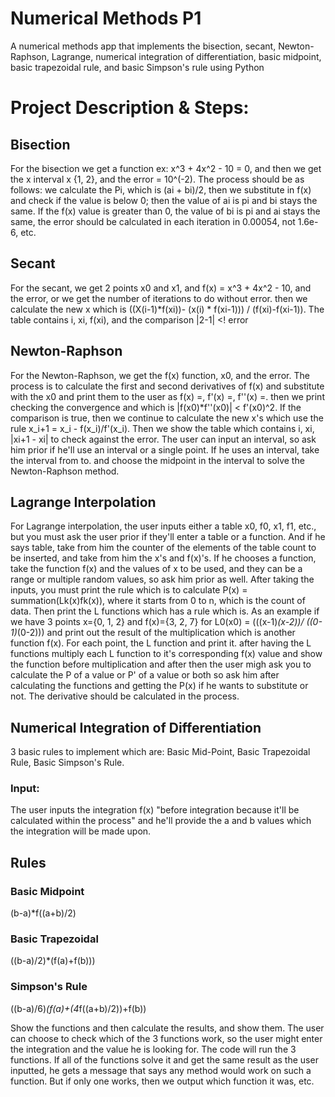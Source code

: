 # Numerical Methods P1
A numerical methods app that implements the bisection, secant, Newton-Raphson, Lagrange, numerical integration of differentiation, basic midpoint, basic trapezoidal rule, and basic Simpson's rule using Python

# Project Description & Steps:
## Bisection
For the bisection we get a function ex: x^3 + 4x^2 - 10 = 0, and then we get the x interval x {1, 2}, and the error = 10^(-2). The process should be as follows: we calculate the Pi, which is (ai + bi)/2, then we substitute in f(x) and check if the value is below 0; then the value of ai is pi and bi stays the same. If the f(x) value is greater than 0, the value of bi is pi and ai stays the same, the error should be calculated in each iteration in 0.00054, not 1.6e-6, etc.

## Secant
For the secant, we get 2 points x0 and x1, and f(x) = x^3 + 4x^2 - 10, and the error, or we get the number of iterations to do without error. then we calculate the new x which is ((X(i-1)*f(xi))- (x(i) * f(xi-1))) / (f(xi)-f(xi-1)). The table contains i, xi, f(xi), and the comparison |2-1| <! error
## Newton-Raphson
For the Newton-Raphson, we get the f(x) function, x0, and the error. The process is to calculate the first and second derivatives of f(x) and substitute with the x0 and print them to the user as f(x) =, f'(x) =, f''(x) =. then we print checking the convergence and which is |f(x0)*f''(x0)| < f'(x0)^2. If the comparison is true, then we continue to calculate the new x's which use the rule
x_i+1 = x_i - f(x_i)/f'(x_i). Then we show the table which contains i, xi, |xi+1 - xi| to check against the error. The user can input an interval, so ask him prior if he'll use an  interval or a single point. If he uses an interval, take the interval from to. and choose the midpoint in the interval to solve the Newton-Raphson method.

## Lagrange Interpolation
For Lagrange interpolation, the user inputs either a table x0, f0, x1, f1, etc., but you must ask the user prior if they'll enter a table or a function. And if he says table, take from him the counter of the elements of the table count to be inserted, and take from him the x's and f(x)'s. If he chooses a function, take the function f(x) and the values of x to be used, and they can be a range or multiple random values, so ask him prior as well. After taking the inputs, you must print the rule which is to calculate P(x) = summation(Lk(x)fk(x)), where it starts from 0 to n, which is the count of data. Then print the L functions which has a rule which is. As an example if we have 3 points x={0, 1, 2} and f(x)={3, 2, 7} for L0(x0) = (((x-1)*(x-2))/ ((0-1)*(0-2))) and print out the result of the multiplication which is another function f(x). For each point, the L function and print it. after having the L functions multiply each L function to it's corresponding f(x) value and show the function before multiplication and after then the user migh ask you to calculate the P of a value or P' of a value or both so ask him after calculating the functions and getting the P(x) if he wants to substitute or not. The derivative should be calculated in the process.

## Numerical Integration of Differentiation
3 basic rules to implement which are: Basic Mid-Point, Basic Trapezoidal Rule, Basic Simpson's Rule.
### Input:
The user inputs the integration f(x) "before integration because it'll be calculated within the process" and he'll provide the a and b values which the integration will be made upon.

## Rules
### Basic Midpoint
(b-a)*f((a+b)/2)
### Basic Trapezoidal
((b-a)/2)*(f(a)+f(b)))
### Simpson's Rule
((b-a)/6)*(f(a)+(4*f((a+b)/2))+f(b)) 


Show the functions and then calculate the results, and show them.
The user can choose to check which of the 3 functions work, so the user might enter the integration and the value he is looking for. The code will run the 3 functions. If all of the functions solve it and get the same result as the user inputted, he gets a message that says any method would work on such a function. But if only one works, then we output which function it was, etc.
